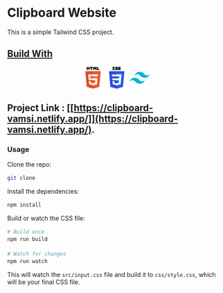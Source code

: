 # Clipboard Website

This is a simple Tailwind CSS project.

## <u>Build With</u> 
<div align="center">
	<code><img width="50" src="images/html.png" alt="HTML" title="HTML"/></code>
	<code><img width="50" src="images/css.png" alt="CSS" title="CSS"/></code>
	<code><img width="50" src="images/tailwind-css.png" alt="Tailwind CSS" title="Tailwind CSS"/></code>
</div>


## Project Link : [[https://clipboard-vamsi.netlify.app/]](https://clipboard-vamsi.netlify.app/).

### Usage

Clone the repo:

```bash
git clone
```

Install the dependencies:

```bash
npm install
```

Build or watch the CSS file:

```bash
# Build once
npm run build

# Watch for changes
npm run watch
```

This will watch the `src/input.css` file and build it to `css/style.css`, which will be your final CSS file.
